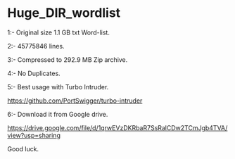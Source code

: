 # Huge_DIR_wordlist


1:- Original size 1.1 GB txt Word-list.

2:- 45775846 lines.

3:- Compressed to 292.9 MB Zip archive.

4:- No Duplicates.

5:- Best usage with Turbo Intruder.

https://github.com/PortSwigger/turbo-intruder

6:- Download it from Google drive.

https://drive.google.com/file/d/1qrwEVzDKRbaR7SsRalCDw2TCmJgb4TVA/view?usp=sharing


Good luck.

